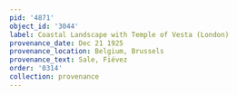 ```yaml
---
pid: '4871'
object_id: '3044'
label: Coastal Landscape with Temple of Vesta (London)
provenance_date: Dec 21 1925
provenance_location: Belgium, Brussels
provenance_text: Sale, Fiévez
order: '0314'
collection: provenance
---
```

